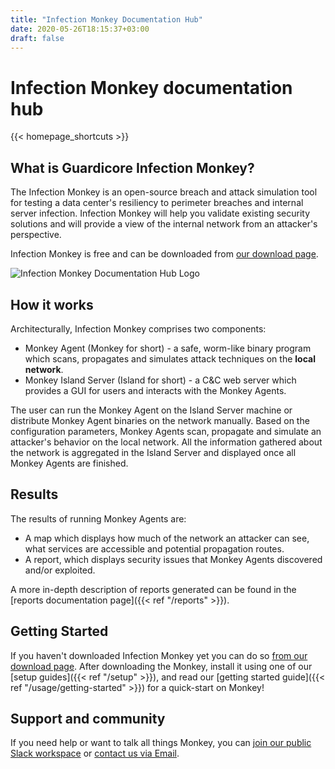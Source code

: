 ```yaml
---
title: "Infection Monkey Documentation Hub"
date: 2020-05-26T18:15:37+03:00
draft: false
---
```


# Infection Monkey documentation hub

{{< homepage_shortcuts >}}

## What is Guardicore Infection Monkey?

The Infection Monkey is an open-source breach and attack simulation tool for
testing a data center's resiliency to perimeter breaches and internal server
infection. Infection Monkey will help you validate existing security solutions
and will provide a view of the internal network from an attacker's perspective.

Infection Monkey is free and can be downloaded from [our
download page](https://github.com/guardicore/monkey/releases/latest).

![Infection Monkey Documentation Hub
Logo](/images/monkey-teacher.svg?height=400px "Infection Monkey Documentation
Hub Logo")

## How it works

Architecturally, Infection Monkey comprises two components:

* Monkey Agent (Monkey for short) - a safe, worm-like binary program which
  scans, propagates and simulates attack techniques on the **local network**.
* Monkey Island Server (Island for short) - a C&C web server which provides a
  GUI for users and interacts with the Monkey Agents.

The user can run the Monkey Agent on the Island Server machine or distribute
Monkey Agent binaries on the network manually. Based on the configuration
parameters, Monkey Agents scan, propagate and simulate an attacker's behavior
on the local network. All the information gathered about the network is
aggregated in the Island Server and displayed once all Monkey Agents are
finished.

## Results

The results of running Monkey Agents are:
 - A map which displays how much of the network an attacker can see, what
   services are accessible and potential propagation routes.
 - A report, which displays security issues that Monkey Agents
   discovered and/or exploited.

A more in-depth description of reports generated can be found in the [reports
documentation page]({{< ref "/reports" >}}).

## Getting Started

If you haven't downloaded Infection Monkey yet you can do so [from our
download page](https://github.com/guardicore/monkey/releases/latest). After
downloading the Monkey, install it using one of our [setup guides]({{< ref
"/setup" >}}), and read our [getting started guide]({{< ref
"/usage/getting-started" >}}) for a quick-start on Monkey!

## Support and community

If you need help or want to talk all things Monkey, you can [join our public
Slack
workspace](https://join.slack.com/t/infectionmonkey/shared_invite/enQtNDU5MjAxMjg1MjU1LWM0NjVmNWE2ZTMzYzAxOWJiYmMxMzU0NWU3NmUxYjcyNjk0YWY2MDkwODk4NGMyNDU4NzA4MDljOWNmZWViNDU)
or [contact us via Email](mailto:support@infectionmonkey.com).
